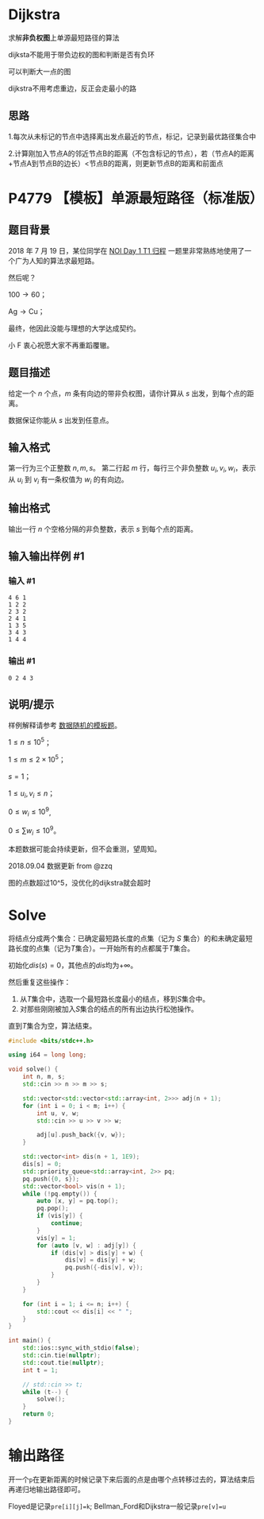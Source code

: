 # Dijkstra

求解**非负权图**上单源最短路径的算法

dijksta不能用于带负边权的图和判断是否有负环

可以判断大一点的图

dijkstra不用考虑重边，反正会走最小的路

## 思路

1.每次从未标记的节点中选择离出发点最近的节点，标记，记录到最优路径集合中

2.计算刚加入节点A的邻近节点B的距离（不包含标记的节点），若（节点A的距离+节点A到节点B的边长）<节点B的距离，则更新节点B的距离和前面点

# P4779 【模板】单源最短路径（标准版）

## 题目背景

2018 年 7 月 19 日，某位同学在 [NOI Day 1 T1 归程](https://www.luogu.org/problemnew/show/P4768) 一题里非常熟练地使用了一个广为人知的算法求最短路。

然后呢？

$100 \rightarrow 60$；

$\text{Ag} \rightarrow \text{Cu}$；

最终，他因此没能与理想的大学达成契约。

小 F 衷心祝愿大家不再重蹈覆辙。

## 题目描述

给定一个 $n$ 个点，$m$ 条有向边的带非负权图，请你计算从 $s$ 出发，到每个点的距离。

数据保证你能从 $s$ 出发到任意点。

## 输入格式

第一行为三个正整数 $n, m, s$。
第二行起 $m$ 行，每行三个非负整数 $u_i, v_i, w_i$，表示从 $u_i$ 到 $v_i$ 有一条权值为 $w_i$ 的有向边。

## 输出格式

输出一行 $n$ 个空格分隔的非负整数，表示 $s$ 到每个点的距离。

## 输入输出样例 #1

### 输入 #1

```
4 6 1
1 2 2
2 3 2
2 4 1
1 3 5
3 4 3
1 4 4
```

### 输出 #1

```
0 2 4 3
```

## 说明/提示

样例解释请参考 [数据随机的模板题](https://www.luogu.org/problemnew/show/P3371)。

$1 \leq n \leq 10^5$；

$1 \leq m \leq 2\times 10^5$；

$s = 1$；

$1 \leq u_i, v_i\leq n$；

$0 \leq w_i \leq 10 ^ 9$,

$0 \leq \sum w_i \leq 10 ^ 9$。

本题数据可能会持续更新，但不会重测，望周知。

2018.09.04 数据更新 from @zzq

图的点数超过10^5，没优化的dijkstra就会超时

# Solve

将结点分成两个集合：已确定最短路长度的点集（记为 $S$ 集合）的和未确定最短路长度的点集（记为$T$集合）。一开始所有的点都属于$T$集合。

初始化$dis(s)=0$，其他点的$dis$均为$+\infty$。

然后重复这些操作：

1. 从$T$集合中，选取一个最短路长度最小的结点，移到$S$集合中。
2. 对那些刚刚被加入$S$集合的结点的所有出边执行松弛操作。

直到$T$集合为空，算法结束。

```c++
#include <bits/stdc++.h>

using i64 = long long;

void solve() {
    int n, m, s;
    std::cin >> n >> m >> s;

    std::vector<std::vector<std::array<int, 2>>> adj(n + 1);
    for (int i = 0; i < m; i++) {
        int u, v, w;
        std::cin >> u >> v >> w;

        adj[u].push_back({v, w});
    }

    std::vector<int> dis(n + 1, 1E9);
    dis[s] = 0;
    std::priority_queue<std::array<int, 2>> pq;
    pq.push({0, s});
    std::vector<bool> vis(n + 1);
    while (!pq.empty()) {
        auto [x, y] = pq.top();
        pq.pop();
        if (vis[y]) {
            continue;
        }
        vis[y] = 1;
        for (auto [v, w] : adj[y]) {
            if (dis[v] > dis[y] + w) {
                dis[v] = dis[y] + w;
                pq.push({-dis[v], v});
            }
        }
    }

    for (int i = 1; i <= n; i++) {
        std::cout << dis[i] << " ";
    }
}

int main() {
    std::ios::sync_with_stdio(false);
    std::cin.tie(nullptr);
    std::cout.tie(nullptr);
    int t = 1;

    // std::cin >> t;
    while (t--) {
        solve();
    }
    return 0;
}
```

# 输出路径

开一个`p`在更新距离的时候记录下来后面的点是由哪个点转移过去的，算法结束后再递归地输出路径即可。

Floyed是记录`pre[i][j]=k`;  Bellman_Ford和Dijkstra一般记录`pre[v]=u`